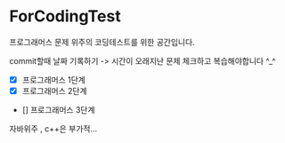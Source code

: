 # ForCodingTest
프로그래머스 문제 위주의 코딩테스트를 위한 공간입니다.

commit할때 날짜 기록하기 -> 시간이 오래지난 문제 체크하고 복습해야합니다 ^_^

- [x] 프로그래머스 1단계
- [x] 프로그래머스 2단계
- [] 프로그래머스 3단계

자바위주 , c++은 부가적...
